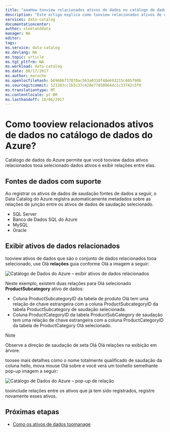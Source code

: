 ```yaml
---
title: "aaaHow tooview relacionados ativos de dados no catálogo de dados do Azure | Microsoft Docs"
description: "Este artigo explica como tooview relacionados ativos de dados de um ativo de dados selecionada no catálogo de dados do Azure."
services: data-catalog
documentationcenter: 
author: steelanddata
manager: NA
editor: 
tags: 
ms.service: data-catalog
ms.devlang: NA
ms.topic: article
ms.tgt_pltfrm: NA
ms.workload: data-catalog
ms.date: 08/17/2017
ms.author: maroche
ms.openlocfilehash: b69686737070ac563a0318f48e693215c605f90b
ms.sourcegitcommit: 523283cc1b3c37c428e77850964dc1c33742c5f0
ms.translationtype: MT
ms.contentlocale: pt-BR
ms.lasthandoff: 10/06/2017
---
```

# <a name="how-tooview-related-data-assets-in-azure-data-catalog"></a>Como tooview relacionados ativos de dados no catálogo de dados do Azure?
Catálogo de dados do Azure permite que você tooview dados ativos relacionados tooa selecionado dados ativos e exibir relações entre elas. 

## <a name="supported-data-sources"></a>Fontes de dados com suporte 
Ao registrar os ativos de dados de saudação fontes de dados a seguir, o Data Catalog do Azure registra automaticamente metadados sobre as relações de junção entre os ativos de dados de saudação selecionado. 

- SQL Server
- Banco de Dados SQL do Azure
- MySQL
- Oracle

## <a name="view-related-data-assets"></a>Exibir ativos de dados relacionados
tooview ativos de dados que são o conjunto de dados relacionados tooa selecionado, use Olá **relações** guia conforme Olá a imagem a seguir: 

![Catálogo de Dados do Azure – exibir ativos de dados relacionados](media\data-catalog-how-to-view-related-data-assets\relationships-tab.png)

Neste exemplo, existem duas relações para Olá selecionado **ProductSubcategory** ativo de dados: 

- Coluna ProductSubcategoryID da tabela de produto Olá tem uma relação de chave estrangeira com a coluna ProductSubcategoryID da tabela ProductSubcategory de saudação selecionada. 
- Coluna ProductCategoryID da tabela ProductSubCategory de saudação tem uma relação de chave estrangeira com a coluna ProductCategoryID da tabela de ProductCategory Olá selecionado.

> [!NOTE]
> Observe a direção de saudação de seta Olá Olá relações na exibição em árvore.  

toosee mais detalhes como o nome totalmente qualificado de saudação da coluna hello, mova mouse Olá sobre e você verá um toohello semelhante pop-up imagem a seguir: 

![Catálogo de Dados do Azure – pop-up de relação](media\data-catalog-how-to-view-related-data-assets\relationship-popup.png)

tooinclude relações entre os ativos que já tem sido registrados, registre novamente esses ativos.

## <a name="next-steps"></a>Próximas etapas
- [Como os ativos de dados toomanage](data-catalog-how-to-manage.md)

